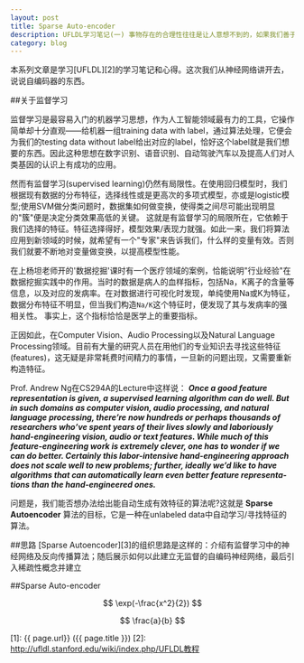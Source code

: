 ```yaml
---
layout: post
title: Sparse Auto-encoder
description: UFLDL学习笔记(一) 事物存在的合理性往往是让人意想不到的，如果我们善于思考和发现的话；自编码神经网络给我最大的惊喜是：别小瞧自编码器。不止如此，你会发现隐层也是很有意思的。
category: blog
---
```


本系列文章是学习[UFLDL][2]的学习笔记和心得。这次我们从神经网络讲开去，说说自编码器的东西。


##关于监督学习

监督学习是最容易入门的机器学习思想，作为人工智能领域最有力的工具，它操作简单却十分直观——给机器一组training data with label，通过算法处理，它便会为我们的testing data without label给出对应的label，恰好这个label就是我们想要的东西。因此这种思想在数字识别、语音识别、自动驾驶汽车以及提高人们对人类基因的认识上有成功的应用。

然而有监督学习(supervised learning)仍然有局限性。在使用回归模型时，我们根据现有数据的分布特征，选择线性或是更高次的多项式模型，亦或是logistic模型;使用SVM做分类问题时，数据集如何做变换，使得类之间尽可能出现明显的"簇"便是决定分类效果高低的关键。
这就是有监督学习的局限所在，它依赖于我们选择的特征。特征选择得好，模型效果/表现力就强。如此一来，我们将算法应用到新领域的时候，就希望有一个"专家"来告诉我们，什么样的变量有效。否则我们就要不断地对变量做变换，以提高模型性能。

在上杨坦老师开的'数据挖掘'课时有一个医疗领域的案例，恰能说明"行业经验"在数据挖掘实践中的作用。当时的数据是病人的血样指标，包括Na，K离子的含量等信息，以及对应的发病率。在对数据进行可视化时发现，单纯使用Na或K为特征，数据分布特征不明显，但当我们构造`Na/K`这个特征时，便发现了其与发病率的强相关性。
事实上，这个指标恰恰是医学上的重要指标。

正因如此，在Computer Vision、Audio Processing以及Natural Language Processing领域。目前有大量的研究人员在用他们的专业知识去寻找这些特征(features)，这无疑是非常耗费时间精力的事情，一旦新的问题出现，又需要重新构造特征。

Prof. Andrew Ng在CS294A的Lecture中这样说：
***Once a good feature representation is given, a supervised learning algorithm can do well. But in such domains as computer vision, audio processing, and natural language processing, there’re now hundreds or perhaps thousands of researchers who’ve spent years of their lives slowly and laboriously hand-engineering vision, audio or text features. While much of this feature-engineering work is extremely clever, one has to wonder if we can do better. Certainly this labor-intensive hand-engineering approach does not scale well to new problems; further, ideally we’d like to have algorithms that can automatically learn even better feature representa- tions than the hand-engineered ones.***

问题是，我们能否想办法给出能自动生成有效特征的算法呢?这就是 **Sparse Autoencoder** 算法的目标，它是一种在unlabeled data中自动学习/寻找特征的算法。


##思路
[Sparse Autoencoder][3]的组织思路是这样的：介绍有监督学习中的神经网络及反向传播算法；随后展示如何以此建立无监督的自编码神经网络，最后引入稀疏性概念并建立

##Sparse Auto-encoder

$$
\exp(-\frac{x^2}{2})
$$

$$
\frac{a}{b}
$$




[zihaolucky]:    http://zihaolucky.github.io  "zihaolucky"
[1]:    {{ page.url}}  ({{ page.title }})
[2]:  http://ufldl.stanford.edu/wiki/index.php/UFLDL教程